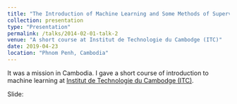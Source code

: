 ```yaml
---
title: "The Introduction of Machine Learning and Some Methods of Supervised Classification"
collection: presentation
type: "Presentation"
permalink: /talks/2014-02-01-talk-2
venue: "A short course at Institut de Technologie du Cambodge (ITC)"
date: 2019-04-23
location: "Phnom Penh, Cambodia"
---
```


It was a mission in Cambodia. I gave a short course of introduction to machine learning at [Institut de Technologie du Cambodge (ITC)](http://www.itc.edu.kh/fr/).

Slide:
